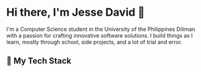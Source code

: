 # Hi there, I'm Jesse David 👋

I'm a Computer Science student in the University of the Philippines Diliman with a passion for crafting innovative software solutions. I build things as I learn, mostly through school, side projects, and a lot of trial and error. 

## 🚀 My Tech Stack
